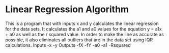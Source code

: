 # Linear Regression Algorithm
This is a program that with inputs x and y calculates the linear regression for the data sets. It calculates the a1 and a0 values for the equation y = a1x + a0 as well as the r squared value.
In order to make the line as accurate as possible, it also eliminates all outliers that are in the data set using IQR calculations.
Inputs
-x
-y
Outputs
-fX
-fY
-a0
-a1
-Rsquared
